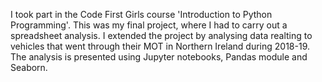 I took part in the Code First Girls course 'Introduction to Python Programming'. This was my final project, where I had to carry out a spreadsheet analysis. I extended the project by analysing data realting to vehicles that went through their MOT in Northern Ireland during 2018-19. The analysis is presented using Jupyter notebooks, Pandas module and Seaborn.
